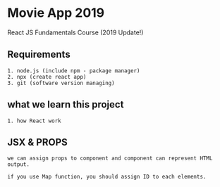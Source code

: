 # Movie App 2019

React JS Fundamentals Course (2019 Update!)

## Requirements

```
1. node.js (include npm - package manager)
2. npx (create react app)
3. git (software version managing)
```

## what we learn this project

```
1. how React work
```

## JSX & PROPS

```
we can assign props to component and component can represent HTML output.

if you use Map function, you should assign ID to each elements.
```

